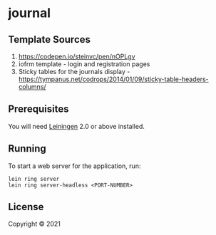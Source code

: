 # journal

## Template Sources
1. https://codepen.io/steinvc/pen/nOPLgv
2. iofrm template - login and registration pages
3. Sticky tables for the journals display - https://tympanus.net/codrops/2014/01/09/sticky-table-headers-columns/
## Prerequisites

You will need [Leiningen][1] 2.0 or above installed.

[1]: https://github.com/technomancy/leiningen
## Running

To start a web server for the application, run:

    lein ring server
    lein ring server-headless <PORT-NUMBER>

## License

Copyright © 2021 

